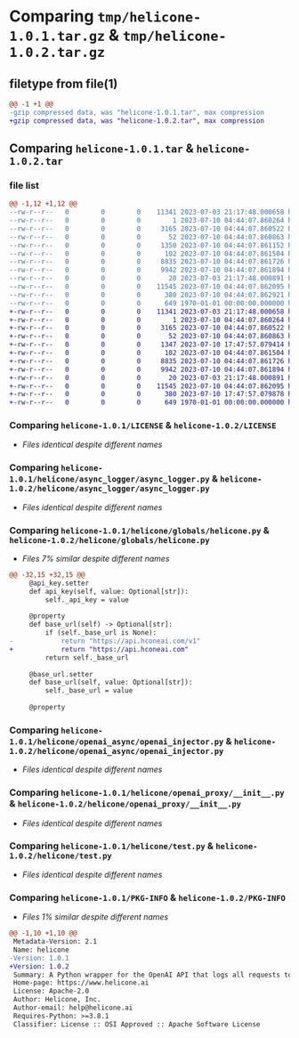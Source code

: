 # Comparing `tmp/helicone-1.0.1.tar.gz` & `tmp/helicone-1.0.2.tar.gz`

## filetype from file(1)

```diff
@@ -1 +1 @@
-gzip compressed data, was "helicone-1.0.1.tar", max compression
+gzip compressed data, was "helicone-1.0.2.tar", max compression
```

## Comparing `helicone-1.0.1.tar` & `helicone-1.0.2.tar`

### file list

```diff
@@ -1,12 +1,12 @@
--rw-r--r--   0        0        0    11341 2023-07-03 21:17:48.000658 helicone-1.0.1/LICENSE
--rw-r--r--   0        0        0        1 2023-07-10 04:44:07.860264 helicone-1.0.1/helicone/async_logger/__init__.py
--rw-r--r--   0        0        0     3165 2023-07-10 04:44:07.860522 helicone-1.0.1/helicone/async_logger/async_logger.py
--rw-r--r--   0        0        0       52 2023-07-10 04:44:07.860863 helicone-1.0.1/helicone/globals/__init__.py
--rw-r--r--   0        0        0     1350 2023-07-10 04:44:07.861152 helicone-1.0.1/helicone/globals/helicone.py
--rw-r--r--   0        0        0      102 2023-07-10 04:44:07.861504 helicone-1.0.1/helicone/openai_async/__init__.py
--rw-r--r--   0        0        0     8835 2023-07-10 04:44:07.861726 helicone-1.0.1/helicone/openai_async/openai_injector.py
--rw-r--r--   0        0        0     9942 2023-07-10 04:44:07.861894 helicone-1.0.1/helicone/openai_proxy/__init__.py
--rw-r--r--   0        0        0       20 2023-07-03 21:17:48.000891 helicone-1.0.1/helicone/requirements.txt
--rw-r--r--   0        0        0    11545 2023-07-10 04:44:07.862095 helicone-1.0.1/helicone/test.py
--rw-r--r--   0        0        0      380 2023-07-10 04:44:07.862921 helicone-1.0.1/pyproject.toml
--rw-r--r--   0        0        0      649 1970-01-01 00:00:00.000000 helicone-1.0.1/PKG-INFO
+-rw-r--r--   0        0        0    11341 2023-07-03 21:17:48.000658 helicone-1.0.2/LICENSE
+-rw-r--r--   0        0        0        1 2023-07-10 04:44:07.860264 helicone-1.0.2/helicone/async_logger/__init__.py
+-rw-r--r--   0        0        0     3165 2023-07-10 04:44:07.860522 helicone-1.0.2/helicone/async_logger/async_logger.py
+-rw-r--r--   0        0        0       52 2023-07-10 04:44:07.860863 helicone-1.0.2/helicone/globals/__init__.py
+-rw-r--r--   0        0        0     1347 2023-07-10 17:47:57.079414 helicone-1.0.2/helicone/globals/helicone.py
+-rw-r--r--   0        0        0      102 2023-07-10 04:44:07.861504 helicone-1.0.2/helicone/openai_async/__init__.py
+-rw-r--r--   0        0        0     8835 2023-07-10 04:44:07.861726 helicone-1.0.2/helicone/openai_async/openai_injector.py
+-rw-r--r--   0        0        0     9942 2023-07-10 04:44:07.861894 helicone-1.0.2/helicone/openai_proxy/__init__.py
+-rw-r--r--   0        0        0       20 2023-07-03 21:17:48.000891 helicone-1.0.2/helicone/requirements.txt
+-rw-r--r--   0        0        0    11545 2023-07-10 04:44:07.862095 helicone-1.0.2/helicone/test.py
+-rw-r--r--   0        0        0      380 2023-07-10 17:47:57.079878 helicone-1.0.2/pyproject.toml
+-rw-r--r--   0        0        0      649 1970-01-01 00:00:00.000000 helicone-1.0.2/PKG-INFO
```

### Comparing `helicone-1.0.1/LICENSE` & `helicone-1.0.2/LICENSE`

 * *Files identical despite different names*

### Comparing `helicone-1.0.1/helicone/async_logger/async_logger.py` & `helicone-1.0.2/helicone/async_logger/async_logger.py`

 * *Files identical despite different names*

### Comparing `helicone-1.0.1/helicone/globals/helicone.py` & `helicone-1.0.2/helicone/globals/helicone.py`

 * *Files 7% similar despite different names*

```diff
@@ -32,15 +32,15 @@
     @api_key.setter
     def api_key(self, value: Optional[str]):
         self._api_key = value
 
     @property
     def base_url(self) -> Optional[str]:
         if (self._base_url is None):
-            return "https://api.hconeai.com/v1"
+            return "https://api.hconeai.com"
         return self._base_url
 
     @base_url.setter
     def base_url(self, value: Optional[str]):
         self._base_url = value
 
     @property
```

### Comparing `helicone-1.0.1/helicone/openai_async/openai_injector.py` & `helicone-1.0.2/helicone/openai_async/openai_injector.py`

 * *Files identical despite different names*

### Comparing `helicone-1.0.1/helicone/openai_proxy/__init__.py` & `helicone-1.0.2/helicone/openai_proxy/__init__.py`

 * *Files identical despite different names*

### Comparing `helicone-1.0.1/helicone/test.py` & `helicone-1.0.2/helicone/test.py`

 * *Files identical despite different names*

### Comparing `helicone-1.0.1/PKG-INFO` & `helicone-1.0.2/PKG-INFO`

 * *Files 1% similar despite different names*

```diff
@@ -1,10 +1,10 @@
 Metadata-Version: 2.1
 Name: helicone
-Version: 1.0.1
+Version: 1.0.2
 Summary: A Python wrapper for the OpenAI API that logs all requests to Helicone.
 Home-page: https://www.helicone.ai
 License: Apache-2.0
 Author: Helicone, Inc.
 Author-email: help@helicone.ai
 Requires-Python: >=3.8.1
 Classifier: License :: OSI Approved :: Apache Software License
```

